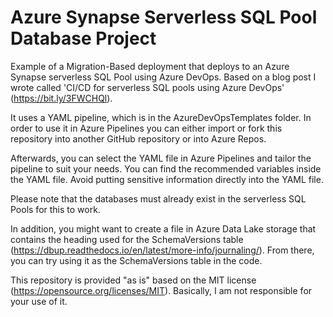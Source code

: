 # Azure Synapse Serverless SQL Pool Database Project

Example of a Migration-Based deployment that deploys to an Azure Synapse serverless SQL Pool using Azure DevOps. Based on a blog post I wrote called 'CI/CD for serverless SQL pools using Azure DevOps' (https://bit.ly/3FWCHQl).

It uses a YAML pipeline, which is in the AzureDevOpsTemplates folder. In order to use it in Azure Pipelines you can either import or fork this repository into another GitHub repository or into Azure Repos.

Afterwards, you can select the YAML file in Azure Pipelines and tailor the pipeline to suit your needs. You can find the recommended variables inside the YAML file. Avoid putting sensitive information directly into the YAML file.

Please note that the databases must already exist in the serverless SQL Pools for this to work. 

In addition, you might want to create a file in Azure Data Lake storage that contains the heading used for the SchemaVersions table (https://dbup.readthedocs.io/en/latest/more-info/journaling/). From there, you can try using it as the SchemaVersions table in the code.

This repository is provided "as is" based on the MIT license (https://opensource.org/licenses/MIT). Basically, I am not responsible for your use of it.
